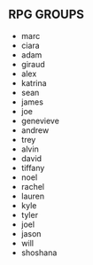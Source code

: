 ## RPG GROUPS

- marc
- ciara
- adam
- giraud
- alex
- katrina
- sean
- james
- joe
- genevieve
- andrew
- trey
- alvin
- david
- tiffany
- noel
- rachel
- lauren
- kyle
- tyler
- joel
- jason
- will
- shoshana
